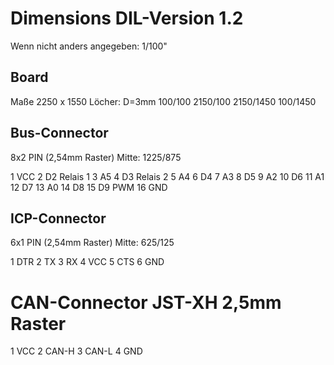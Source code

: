 # Dimensions DIL-Version 1.2

Wenn nicht anders angegeben: 1/100"

## Board
Maße 2250 x 1550
Löcher: D=3mm 100/100 2150/100 2150/1450 100/1450

## Bus-Connector
8x2 PIN (2,54mm Raster)
Mitte: 1225/875

1   VCC         2   D2  Relais 1
3   A5          4   D3  Relais 2
5   A4          6   D4
7   A3          8   D5
9   A2          10  D6
11  A1          12  D7
13  A0          14  D8
15  D9   PWM    16  GND

## ICP-Connector
6x1 PIN (2,54mm Raster)
Mitte: 625/125

1   DTR
2   TX
3   RX
4   VCC
5   CTS
6   GND

# CAN-Connector JST-XH 2,5mm Raster
1   VCC
2   CAN-H
3   CAN-L
4   GND

